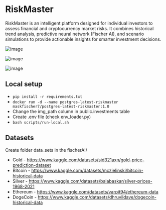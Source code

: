 # RiskMaster

RiskMaster is an intelligent platform designed for individual investors to assess financial and cryptocurrency market risks. It combines historical trend analysis, predictive neural network (Fischer AI), and scenario simulations to provide actionable insights for smarter investment decisions.

![image](https://github.com/user-attachments/assets/05e28330-1e72-4993-979b-71b2f8dff01e)

![image](https://github.com/user-attachments/assets/66dbaba0-4124-491e-80dc-e2011d504314)

![image](https://github.com/user-attachments/assets/b392f23d-d453-49f2-ad84-d99331bd2675)


## Local setup

* `pip install -r requirements.txt`
* `docker run -d --name postgres-latest-riskmaster maskfischer7/postgres-latest-riskmaster:1.0`
* Change the img_path column in public.investments table
* Create .env file (check env_loader.py)
* `bash scripts/run-local.sh`


## Datasets

Create folder data_sets in the fischerAI/

* Gold - https://www.kaggle.com/datasets/sid321axn/gold-price-prediction-dataset
* Bitcoin - https://www.kaggle.com/datasets/mczielinski/bitcoin-historical-data
* Silver - https://www.kaggle.com/datasets/balabaskar/silver-prices-1968-2021
* Ethereum - https://www.kaggle.com/datasets/varpit94/ethereum-data
* DogeCoin -  https://www.kaggle.com/datasets/dhruvildave/dogecoin-historical-data
